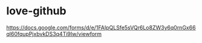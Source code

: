 # love-github
https://docs.google.com/forms/d/e/1FAIpQLSfe5sVQr6Lo8ZW3y6q0rnGx66ql60fqupPjxbvkDS3q4Ti9Iw/viewform

